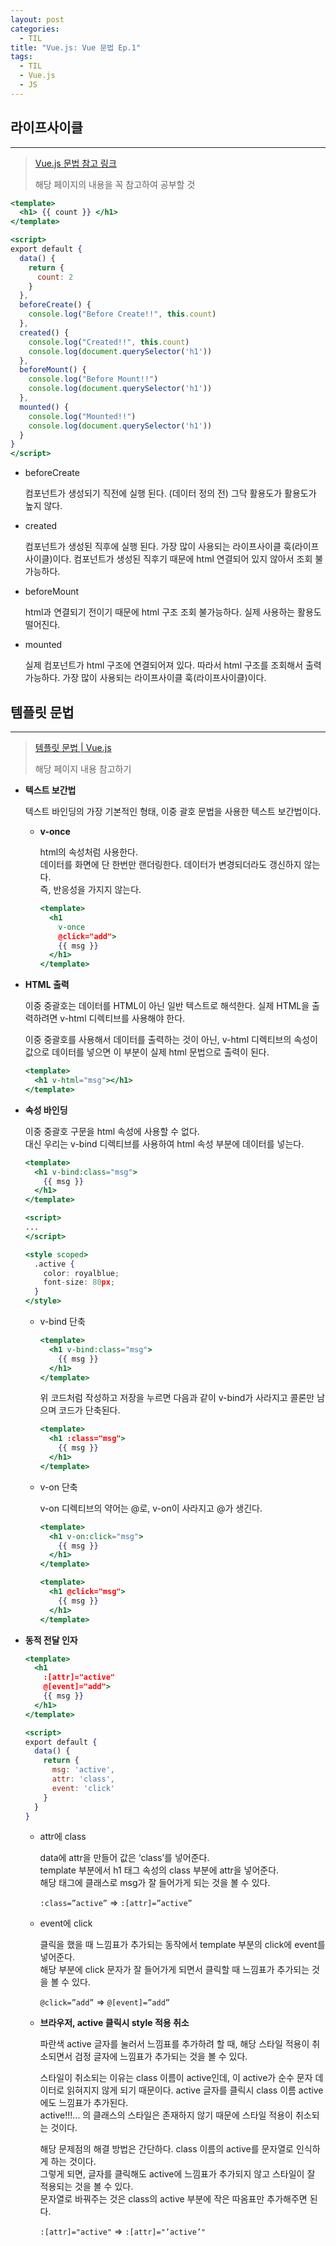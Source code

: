 ```yaml
---
layout: post
categories:
  - TIL
title: "Vue.js: Vue 문법 Ep.1"
tags:
  - TIL
  - Vue.js
  - JS
---
```

## __라이프사이클__
---

>[Vue.js 문법 참고 링크](https://v3-docs.vuejs-korea.org/guide/essentials/application.html)
>
>해당 페이지의 내용을 꼭 참고하여 공부할 것
>

```jsx
<template>
  <h1> {{ count }} </h1>
</template>

<script>
export default {
  data() {
    return {
      count: 2
    }
  },
  beforeCreate() {
    console.log("Before Create!!", this.count)
  },
  created() {
    console.log("Created!!", this.count)
    console.log(document.querySelector('h1'))
  },
  beforeMount() {
    console.log("Before Mount!!")
    console.log(document.querySelector('h1'))
  },
  mounted() {
    console.log("Mounted!!")
    console.log(document.querySelector('h1'))
  }
}
</script>
```

- beforeCreate
  
  컴포넌트가 생성되기 직전에 실행 된다. (데이터 정의 전)
  그닥 활용도가 활용도가 높지 않다.
    
- created
    
  컴포넌트가 생성된 직후에 실행 된다.
  가장 많이 사용되는 라이프사이클 훅(라이프사이클)이다.
  컴포넌트가 생성된 직후기 때문에 html 연결되어 있지 않아서 조회 불가능하다.
    
- beforeMount
  
  html과 연결되기 전이기 때문에 html 구조 조회 불가능하다.
  실제 사용하는 활용도 떨어진다.
    
- mounted
  
  실제 컴포넌트가 html 구조에 연결되어져 있다.
  따라서 html 구조를 조회해서 출력 가능하다.
  가장 많이 사용되는 라이프사이클 훅(라이프사이클)이다.

## __템플릿 문법__
---

>[템플릿 문법 | Vue.js](https://v3-docs.vuejs-korea.org/guide/essentials/template-syntax.html#text-interpolation)
>
> 해당 페이지 내용 참고하기
>

- __텍스트 보간법__
  
  텍스트 바인딩의 가장 기본적인 형태, 이중 괄호 문법을 사용한 텍스트 보간법이다.
  
  - **v-once**
    
    html의 속성처럼 사용한다.  
    데이터를 화면에 단 한번만 랜더링한다. 데이터가 변경되더라도 갱신하지 않는다.  
    즉, 반응성을 가지지 않는다.
    
    ```jsx
    <template>
      <h1 
        v-once
        @click="add">
        {{ msg }}
      </h1>
    </template>
    ```
        
- __HTML 출력__
  
  이중 중괄호는 데이터를 HTML이 아닌 일반 텍스트로 해석한다. 실제 HTML을 출력하려면 v-html 디렉티브를 사용해야 한다.
  
  이중 중괄호를 사용해서 데이터를 출력하는 것이 아닌, v-html 디렉티브의 속성이 값으로 데이터를 넣으면 이 부분이 실제 html 문법으로 출력이 된다.
  
  ```jsx
  <template>
    <h1 v-html="msg"></h1>
  </template>
  ```
    
- __속성 바인딩__
  
  이중 중괄호 구문을 html 속성에 사용할 수 없다.   
  대신 우리는 v-bind 디렉티브를 사용하여 html 속성 부분에 데이터를 넣는다.
  
  ```jsx
  <template>
    <h1 v-bind:class="msg">
      {{ msg }}
    </h1>
  </template>
  
  <script>
  ...
  </script>
  
  <style scoped>
    .active {
      color: royalblue;
      font-size: 80px;
    }
  </style>
  ```
  
  - v-bind 단축
    
    ```jsx
    <template>
      <h1 v-bind:class="msg">
        {{ msg }}
      </h1>
    </template>
    ```
    
    위 코드처럼 작성하고 저장을 누르면 다음과 같이 v-bind가 사라지고 콜론만 남으며 코드가 단축된다. 
    
    ```jsx
    <template>
      <h1 :class="msg">
        {{ msg }}
      </h1>
    </template>
    ```
      
  - v-on 단축
      
    v-on 디렉티브의 약어는 @로, v-on이 사라지고 @가 생긴다.
    
    ```jsx
    <template>
      <h1 v-on:click="msg">
        {{ msg }}
      </h1>
    </template>
    ```
    
    ```jsx
    <template>
      <h1 @click="msg">
        {{ msg }}
      </h1>
    </template>
    ```
      
  
- __동적 전달 인자__
  
  ```jsx
  <template>
    <h1
      :[attr]="active"
      @[event]="add">
      {{ msg }}
    </h1>
  </template>
  
  <script>
  export default {
    data() {
      return {
        msg: 'active',
        attr: 'class',
        event: 'click'
      }
    }
  }
  ```
  
  - attr에 class
    
    data에 attr을 만들어 값은 ‘class’를 넣어준다.  
    template 부분에서 h1 태그 속성의 class 부분에 attr을 넣어준다.  
    해당 태그에 클래스로 msg가 잘 들어가게 되는 것을 볼 수 있다.
    
    `:class=”active”` ⇒ `:[attr]=”active”` 
    
  - event에 click
    
    클릭을 했을 때 느낌표가 추가되는 동작에서 template 부분의 click에 event를 넣어준다.  
    해당 부분에 click 문자가 잘 들어가게 되면서 클릭할 때 느낌표가 추가되는 것을 볼 수 있다.
    
    `@click=”add”` ⇒ `@[event]=”add”`
      
  - **브라우저, active 클릭시 style 적용 취소**
      
    파란색 active 글자를 눌러서 느낌표를 추가하려 할 때, 해당 스타일 적용이 취소되면서 검정 글자에 느낌표가 추가되는 것을 볼 수 있다.
    
    스타일이 취소되는 이유는 class 이름이 active인데, 이 active가 순수 문자 데이터로 읽혀지지 않게 되기 때문이다. active 글자를 클릭시 class 이름 active에도 느낌표가 추가된다.   
    active!!!… 의 클래스의 스타일은 존재하지 않기 때문에 스타일 적용이 취소되는 것이다.
    
    해당 문제점의 해결 방법은 간단하다. class 이름의 active를 문자열로 인식하게 하는 것이다.   
    그렇게 되면, 글자를 클릭해도 active에 느낌표가 추가되지 않고 스타일이 잘 적용되는 것을 볼 수 있다.  
    문자열로 바꿔주는 것은 class의 active 부분에 작은 따옴표만 추가해주면 된다. 
    
    `:[attr]="active"` ⇒ `:[attr]="’active’"`